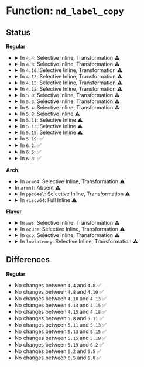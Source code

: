 # Function: <code>nd_label_copy</code>

## Status
<b>Regular</b>
<ul>
<li>
<details>
<summary>In <code>4.4</code>: Selective Inline, Transformation ⚠️</summary>

```c
void nd_label_copy(struct nvdimm_drvdata *ndd, struct nd_namespace_index *dst, struct nd_namespace_index *src);
```

**Collision:** Unique Global

**Inline:** Selective

**Transformation:** True

**Instances:**

```
In drivers/nvdimm/label.c (ffffffff8159e9c0)
Location: drivers/nvdimm/label.c:192
Inline: True
Inline callers:
  - drivers/nvdimm/label.c:nd_label_write_index
  - drivers/nvdimm/label.c:__blk_label_update
Direct callers:
  - drivers/nvdimm/dimm.c:nvdimm_probe
  - drivers/nvdimm/label.c:nd_label_write_index
  - drivers/nvdimm/label.c:__blk_label_update
```
**Symbols:**

```
ffffffff8159e9c0-ffffffff8159e9ff: nd_label_copy.part.6 (STB_LOCAL)
ffffffff8159f520-ffffffff8159f53b: nd_label_copy (STB_GLOBAL)
```
</details>
</li>
<li>
<details>
<summary>In <code>4.8</code>: Selective Inline, Transformation ⚠️</summary>

```c
void nd_label_copy(struct nvdimm_drvdata *ndd, struct nd_namespace_index *dst, struct nd_namespace_index *src);
```

**Collision:** Unique Global

**Inline:** Selective

**Transformation:** True

**Instances:**

```
In drivers/nvdimm/label.c (ffffffff815f5ef8)
Location: drivers/nvdimm/label.c:192
Inline: True
Inline callers:
  - drivers/nvdimm/label.c:__blk_label_update
  - drivers/nvdimm/label.c:nd_label_write_index
Direct callers:
  - drivers/nvdimm/dimm.c:nvdimm_probe
  - drivers/nvdimm/label.c:__blk_label_update
  - drivers/nvdimm/label.c:nd_label_write_index
```
**Symbols:**

```
ffffffff815f4a30-ffffffff815f4a6f: nd_label_copy.part.6 (STB_LOCAL)
ffffffff815f5550-ffffffff815f556b: nd_label_copy (STB_GLOBAL)
```
</details>
</li>
<li>
<details>
<summary>In <code>4.10</code>: Selective Inline, Transformation ⚠️</summary>

```c
void nd_label_copy(struct nvdimm_drvdata *ndd, struct nd_namespace_index *dst, struct nd_namespace_index *src);
```

**Collision:** Unique Global

**Inline:** Selective

**Transformation:** True

**Instances:**

```
In drivers/nvdimm/label.c (ffffffff81623c93)
Location: drivers/nvdimm/label.c:192
Inline: True
Inline callers:
  - drivers/nvdimm/label.c:__blk_label_update
  - drivers/nvdimm/label.c:nd_label_write_index
Direct callers:
  - drivers/nvdimm/label.c:__blk_label_update
  - drivers/nvdimm/label.c:nd_label_write_index
```
**Symbols:**

```
ffffffff81622700-ffffffff8162273f: nd_label_copy.part.8 (STB_LOCAL)
ffffffff81623210-ffffffff8162322b: nd_label_copy (STB_GLOBAL)
```
</details>
</li>
<li>
<details>
<summary>In <code>4.13</code>: Selective Inline, Transformation ⚠️</summary>

```c
void nd_label_copy(struct nvdimm_drvdata *ndd, struct nd_namespace_index *dst, struct nd_namespace_index *src);
```

**Collision:** Unique Global

**Inline:** Selective

**Transformation:** True

**Instances:**

```
In drivers/nvdimm/label.c (ffffffff81638d8d)
Location: drivers/nvdimm/label.c:242
Inline: True
Inline callers:
  - drivers/nvdimm/label.c:__blk_label_update
  - drivers/nvdimm/label.c:nd_label_write_index
Direct callers:
  - drivers/nvdimm/label.c:__blk_label_update
  - drivers/nvdimm/label.c:nd_label_write_index
```
**Symbols:**

```
ffffffff816373f0-ffffffff8163743a: nd_label_copy.part.11 (STB_LOCAL)
ffffffff81637f20-ffffffff81637f3c: nd_label_copy (STB_GLOBAL)
```
</details>
</li>
<li>
<details>
<summary>In <code>4.15</code>: Selective Inline, Transformation ⚠️</summary>

```c
void nd_label_copy(struct nvdimm_drvdata *ndd, struct nd_namespace_index *dst, struct nd_namespace_index *src);
```

**Collision:** Unique Global

**Inline:** Selective

**Transformation:** True

**Instances:**

```
In drivers/nvdimm/label.c (ffffffff816a14da)
Location: drivers/nvdimm/label.c:244
Inline: True
Inline callers:
  - drivers/nvdimm/label.c:__blk_label_update
  - drivers/nvdimm/label.c:nd_label_write_index
Direct callers:
  - drivers/nvdimm/label.c:__blk_label_update
  - drivers/nvdimm/label.c:nd_label_write_index
```
**Symbols:**

```
ffffffff8169fd80-ffffffff8169fdaa: nd_label_copy.part.10 (STB_LOCAL)
ffffffff816a0620-ffffffff816a063c: nd_label_copy (STB_GLOBAL)
```
</details>
</li>
<li>
<details>
<summary>In <code>4.18</code>: Selective Inline, Transformation ⚠️</summary>

```c
void nd_label_copy(struct nvdimm_drvdata *ndd, struct nd_namespace_index *dst, struct nd_namespace_index *src);
```

**Collision:** Unique Global

**Inline:** Selective

**Transformation:** True

**Instances:**

```
In drivers/nvdimm/label.c (ffffffff816ddc2e)
Location: drivers/nvdimm/label.c:253
Inline: True
Inline callers:
  - drivers/nvdimm/label.c:__blk_label_update
  - drivers/nvdimm/label.c:nd_label_write_index
Direct callers:
  - drivers/nvdimm/label.c:__blk_label_update
  - drivers/nvdimm/label.c:nd_label_write_index
```
**Symbols:**

```
ffffffff816dc060-ffffffff816dc08a: nd_label_copy.part.12 (STB_LOCAL)
ffffffff816dc920-ffffffff816dc93b: nd_label_copy (STB_GLOBAL)
```
</details>
</li>
<li>
<details>
<summary>In <code>5.0</code>: Selective Inline, Transformation ⚠️</summary>

**Collision:** Unique Static

**Inline:** Selective

**Transformation:** True

**Instances:**

```
In drivers/nvdimm/label.c (ffffffff816fff8e)
Location: drivers/nvdimm/label.c:261
Inline: True
Inline callers:
  - drivers/nvdimm/label.c:__blk_label_update
  - drivers/nvdimm/label.c:nd_label_write_index
  - drivers/nvdimm/label.c:nd_label_data_init
Direct callers:
  - drivers/nvdimm/label.c:__blk_label_update
  - drivers/nvdimm/label.c:nd_label_write_index
  - drivers/nvdimm/label.c:nd_label_data_init
```
**Symbols:**

```
ffffffff816fe050-ffffffff816fe07a: nd_label_copy.part.12 (STB_LOCAL)
```
</details>
</li>
<li>
<details>
<summary>In <code>5.3</code>: Selective Inline, Transformation ⚠️</summary>

**Collision:** Unique Static

**Inline:** Selective

**Transformation:** True

**Instances:**

```
In drivers/nvdimm/label.c (ffffffff81739c4e)
Location: drivers/nvdimm/label.c:255
Inline: True
Inline callers:
  - drivers/nvdimm/label.c:__blk_label_update
  - drivers/nvdimm/label.c:nd_label_write_index
  - drivers/nvdimm/label.c:nd_label_data_init
Direct callers:
  - drivers/nvdimm/label.c:__blk_label_update
  - drivers/nvdimm/label.c:nd_label_write_index
  - drivers/nvdimm/label.c:nd_label_data_init
```
**Symbols:**

```
ffffffff817381f0-ffffffff8173821c: nd_label_copy.part.0 (STB_LOCAL)
```
</details>
</li>
<li>
<details>
<summary>In <code>5.4</code>: Selective Inline, Transformation ⚠️</summary>

**Collision:** Unique Static

**Inline:** Selective

**Transformation:** True

**Instances:**

```
In drivers/nvdimm/label.c (ffffffff8175d99e)
Location: drivers/nvdimm/label.c:255
Inline: True
Inline callers:
  - drivers/nvdimm/label.c:__blk_label_update
  - drivers/nvdimm/label.c:nd_label_write_index
  - drivers/nvdimm/label.c:nd_label_data_init
Direct callers:
  - drivers/nvdimm/label.c:__blk_label_update
  - drivers/nvdimm/label.c:nd_label_write_index
  - drivers/nvdimm/label.c:nd_label_data_init
```
**Symbols:**

```
ffffffff8175bec0-ffffffff8175beec: nd_label_copy.part.0 (STB_LOCAL)
```
</details>
</li>
<li>
<details>
<summary>In <code>5.8</code>: Selective Inline ⚠️</summary>

```c
void nd_label_copy(struct nvdimm_drvdata *ndd, struct nd_namespace_index *dst, struct nd_namespace_index *src);
```

**Collision:** Unique Static

**Inline:** Selective

**Transformation:** False

**Instances:**

```
In drivers/nvdimm/label.c (ffffffff8181b6b0)
Location: drivers/nvdimm/label.c:255
Inline: True
Direct callers:
  - drivers/nvdimm/label.c:__blk_label_update
  - drivers/nvdimm/label.c:nd_label_write_index
  - drivers/nvdimm/label.c:nd_label_data_init
```
**Symbols:**

```
ffffffff8181b6b0-ffffffff8181b6e7: nd_label_copy (STB_LOCAL)
```
</details>
</li>
<li>
<details>
<summary>In <code>5.11</code>: Selective Inline ⚠️</summary>

```c
void nd_label_copy(struct nvdimm_drvdata *ndd, struct nd_namespace_index *dst, struct nd_namespace_index *src);
```

**Collision:** Unique Static

**Inline:** Selective

**Transformation:** False

**Instances:**

```
In drivers/nvdimm/label.c (ffffffff8182a710)
Location: drivers/nvdimm/label.c:255
Inline: True
Direct callers:
  - drivers/nvdimm/label.c:__blk_label_update
  - drivers/nvdimm/label.c:nd_label_write_index
  - drivers/nvdimm/label.c:nd_label_data_init
```
**Symbols:**

```
ffffffff8182a710-ffffffff8182a747: nd_label_copy (STB_LOCAL)
```
</details>
</li>
<li>
<details>
<summary>In <code>5.13</code>: Selective Inline ⚠️</summary>

```c
void nd_label_copy(struct nvdimm_drvdata *ndd, struct nd_namespace_index *dst, struct nd_namespace_index *src);
```

**Collision:** Unique Static

**Inline:** Selective

**Transformation:** False

**Instances:**

```
In drivers/nvdimm/label.c (ffffffff8180d9e0)
Location: drivers/nvdimm/label.c:255
Inline: True
Direct callers:
  - drivers/nvdimm/label.c:__blk_label_update
  - drivers/nvdimm/label.c:nd_label_write_index
  - drivers/nvdimm/label.c:nd_label_data_init
```
**Symbols:**

```
ffffffff8180d9e0-ffffffff8180da17: nd_label_copy (STB_LOCAL)
```
</details>
</li>
<li>
<details>
<summary>In <code>5.15</code>: Selective Inline ⚠️</summary>

```c
void nd_label_copy(struct nvdimm_drvdata *ndd, struct nd_namespace_index *dst, struct nd_namespace_index *src);
```

**Collision:** Unique Static

**Inline:** Selective

**Transformation:** False

**Instances:**

```
In drivers/nvdimm/label.c (ffffffff81897fd0)
Location: drivers/nvdimm/label.c:255
Inline: True
Direct callers:
  - drivers/nvdimm/label.c:__blk_label_update
  - drivers/nvdimm/label.c:nd_label_write_index
  - drivers/nvdimm/label.c:nd_label_data_init
```
**Symbols:**

```
ffffffff81897fd0-ffffffff81898007: nd_label_copy (STB_LOCAL)
```
</details>
</li>
<li>
<details>
<summary>In <code>5.19</code>: ✅</summary>

```c
void nd_label_copy(struct nvdimm_drvdata *ndd, struct nd_namespace_index *dst, struct nd_namespace_index *src);
```

**Collision:** Unique Static

**Inline:** No

**Transformation:** False

**Instances:**

```
In drivers/nvdimm/label.c (ffffffff819e1e70)
Location: drivers/nvdimm/label.c:263
Inline: False
Direct callers:
  - drivers/nvdimm/label.c:nd_label_write_index
  - drivers/nvdimm/label.c:nd_label_data_init
```
**Symbols:**

```
ffffffff819e1e70-ffffffff819e1ebd: nd_label_copy (STB_LOCAL)
```
</details>
</li>
<li>
<details>
<summary>In <code>6.2</code>: ✅</summary>

```c
void nd_label_copy(struct nvdimm_drvdata *ndd, struct nd_namespace_index *dst, struct nd_namespace_index *src);
```

**Collision:** Unique Static

**Inline:** No

**Transformation:** False

**Instances:**

```
In drivers/nvdimm/label.c (ffffffff81b5da90)
Location: drivers/nvdimm/label.c:263
Inline: False
Direct callers:
  - drivers/nvdimm/label.c:nd_label_write_index
  - drivers/nvdimm/label.c:nd_label_data_init
```
**Symbols:**

```
ffffffff81b5da90-ffffffff81b5dadd: nd_label_copy (STB_LOCAL)
```
</details>
</li>
<li>
<details>
<summary>In <code>6.5</code>: ✅</summary>

```c
void nd_label_copy(struct nvdimm_drvdata *ndd, struct nd_namespace_index *dst, struct nd_namespace_index *src);
```

**Collision:** Unique Static

**Inline:** No

**Transformation:** False

**Instances:**

```
In drivers/nvdimm/label.c (ffffffff81bb1050)
Location: drivers/nvdimm/label.c:263
Inline: False
Direct callers:
  - drivers/nvdimm/label.c:nd_label_write_index
  - drivers/nvdimm/label.c:nd_label_data_init
```
**Symbols:**

```
ffffffff81bb1050-ffffffff81bb109d: nd_label_copy (STB_LOCAL)
```
</details>
</li>
<li>
<details>
<summary>In <code>6.8</code>: ✅</summary>

```c
void nd_label_copy(struct nvdimm_drvdata *ndd, struct nd_namespace_index *dst, struct nd_namespace_index *src);
```

**Collision:** Unique Static

**Inline:** No

**Transformation:** False

**Instances:**

```
In drivers/nvdimm/label.c (ffffffff81c05510)
Location: drivers/nvdimm/label.c:263
Inline: False
Direct callers:
  - drivers/nvdimm/label.c:nd_label_write_index
  - drivers/nvdimm/label.c:nd_label_data_init
```
**Symbols:**

```
ffffffff81c05510-ffffffff81c0555d: nd_label_copy (STB_LOCAL)
```
</details>
</li>
</ul>
<b>Arch</b>
<ul>
<li>
<details>
<summary>In <code>arm64</code>: Selective Inline, Transformation ⚠️</summary>

**Collision:** Unique Static

**Inline:** Selective

**Transformation:** True

**Instances:**

```
In drivers/nvdimm/label.c (ffff80001095f0e4)
Location: drivers/nvdimm/label.c:255
Inline: True
Inline callers:
  - drivers/nvdimm/label.c:__blk_label_update
  - drivers/nvdimm/label.c:nd_label_write_index
  - drivers/nvdimm/label.c:nd_label_data_init
Direct callers:
  - drivers/nvdimm/label.c:__blk_label_update
  - drivers/nvdimm/label.c:nd_label_write_index
  - drivers/nvdimm/label.c:nd_label_data_init
```
**Symbols:**

```
ffff80001095d590-ffff80001095d5dc: nd_label_copy.part.0 (STB_LOCAL)
```
</details>
</li>
<li>
In <code>armhf</code>: Absent ⚠️
</li>
<li>
<details>
<summary>In <code>ppc64el</code>: Selective Inline, Transformation ⚠️</summary>

**Collision:** Unique Static

**Inline:** Selective

**Transformation:** True

**Instances:**

```
In drivers/nvdimm/label.c (c000000000a117bc)
Location: drivers/nvdimm/label.c:255
Inline: True
Inline callers:
  - drivers/nvdimm/label.c:__blk_label_update
  - drivers/nvdimm/label.c:nd_label_write_index
  - drivers/nvdimm/label.c:nd_label_data_init
Direct callers:
  - drivers/nvdimm/label.c:__blk_label_update
  - drivers/nvdimm/label.c:nd_label_write_index
  - drivers/nvdimm/label.c:nd_label_data_init
```
**Symbols:**

```
c000000000a0eeb0-c000000000a0ef04: nd_label_copy.part.0 (STB_LOCAL)
```
</details>
</li>
<li>
<details>
<summary>In <code>riscv64</code>: Full Inline ⚠️</summary>

**Collision:** Unique Static

**Inline:** Full

**Transformation:** False

**Instances:**

```
In drivers/nvdimm/label.c (ffffffe0005cce44)
Location: drivers/nvdimm/label.c:255
Inline: True
Inline callers:
  - drivers/nvdimm/label.c:__blk_label_update
  - drivers/nvdimm/label.c:__blk_label_update
  - drivers/nvdimm/label.c:nd_label_write_index
  - drivers/nvdimm/label.c:nd_label_write_index
  - drivers/nvdimm/label.c:nd_label_data_init
  - drivers/nvdimm/label.c:nd_label_data_init
```
</details>
</li>
</ul>
<b>Flavor</b>
<ul>
<li>
<details>
<summary>In <code>aws</code>: Selective Inline, Transformation ⚠️</summary>

**Collision:** Unique Static

**Inline:** Selective

**Transformation:** True

**Instances:**

```
In drivers/nvdimm/label.c (ffffffff8171208e)
Location: drivers/nvdimm/label.c:255
Inline: True
Inline callers:
  - drivers/nvdimm/label.c:__blk_label_update
  - drivers/nvdimm/label.c:nd_label_write_index
  - drivers/nvdimm/label.c:nd_label_data_init
Direct callers:
  - drivers/nvdimm/label.c:__blk_label_update
  - drivers/nvdimm/label.c:nd_label_write_index
  - drivers/nvdimm/label.c:nd_label_data_init
```
**Symbols:**

```
ffffffff817105b0-ffffffff817105dc: nd_label_copy.part.0 (STB_LOCAL)
```
</details>
</li>
<li>
<details>
<summary>In <code>azure</code>: Selective Inline, Transformation ⚠️</summary>

**Collision:** Unique Static

**Inline:** Selective

**Transformation:** True

**Instances:**

```
In drivers/nvdimm/label.c (ffffffff816e5b0e)
Location: drivers/nvdimm/label.c:255
Inline: True
Inline callers:
  - drivers/nvdimm/label.c:__blk_label_update
  - drivers/nvdimm/label.c:nd_label_write_index
  - drivers/nvdimm/label.c:nd_label_data_init
Direct callers:
  - drivers/nvdimm/label.c:__blk_label_update
  - drivers/nvdimm/label.c:nd_label_write_index
  - drivers/nvdimm/label.c:nd_label_data_init
```
**Symbols:**

```
ffffffff816e4030-ffffffff816e405c: nd_label_copy.part.0 (STB_LOCAL)
```
</details>
</li>
<li>
<details>
<summary>In <code>gcp</code>: Selective Inline, Transformation ⚠️</summary>

**Collision:** Unique Static

**Inline:** Selective

**Transformation:** True

**Instances:**

```
In drivers/nvdimm/label.c (ffffffff81750e5e)
Location: drivers/nvdimm/label.c:255
Inline: True
Inline callers:
  - drivers/nvdimm/label.c:__blk_label_update
  - drivers/nvdimm/label.c:nd_label_write_index
  - drivers/nvdimm/label.c:nd_label_data_init
Direct callers:
  - drivers/nvdimm/label.c:__blk_label_update
  - drivers/nvdimm/label.c:nd_label_write_index
  - drivers/nvdimm/label.c:nd_label_data_init
```
**Symbols:**

```
ffffffff8174f380-ffffffff8174f3ac: nd_label_copy.part.0 (STB_LOCAL)
```
</details>
</li>
<li>
<details>
<summary>In <code>lowlatency</code>: Selective Inline, Transformation ⚠️</summary>

**Collision:** Unique Static

**Inline:** Selective

**Transformation:** True

**Instances:**

```
In drivers/nvdimm/label.c (ffffffff8176c2de)
Location: drivers/nvdimm/label.c:255
Inline: True
Inline callers:
  - drivers/nvdimm/label.c:__blk_label_update
  - drivers/nvdimm/label.c:nd_label_write_index
  - drivers/nvdimm/label.c:nd_label_data_init
Direct callers:
  - drivers/nvdimm/label.c:__blk_label_update
  - drivers/nvdimm/label.c:nd_label_write_index
  - drivers/nvdimm/label.c:nd_label_data_init
```
**Symbols:**

```
ffffffff8176a800-ffffffff8176a82c: nd_label_copy.part.0 (STB_LOCAL)
```
</details>
</li>
</ul>

## Differences
<b>Regular</b>
<ul>
<li>
No changes between <code>4.4</code> and <code>4.8</code> ✅
</li>
<li>
No changes between <code>4.8</code> and <code>4.10</code> ✅
</li>
<li>
No changes between <code>4.10</code> and <code>4.13</code> ✅
</li>
<li>
No changes between <code>4.13</code> and <code>4.15</code> ✅
</li>
<li>
No changes between <code>4.15</code> and <code>4.18</code> ✅
</li>
<li>
No changes between <code>5.8</code> and <code>5.11</code> ✅
</li>
<li>
No changes between <code>5.11</code> and <code>5.13</code> ✅
</li>
<li>
No changes between <code>5.13</code> and <code>5.15</code> ✅
</li>
<li>
No changes between <code>5.15</code> and <code>5.19</code> ✅
</li>
<li>
No changes between <code>5.19</code> and <code>6.2</code> ✅
</li>
<li>
No changes between <code>6.2</code> and <code>6.5</code> ✅
</li>
<li>
No changes between <code>6.5</code> and <code>6.8</code> ✅
</li>
</ul>
